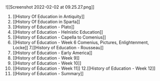 

![[Screenshot 2022-02-02 at 09.25.27.png]]

1. [[History Of Education in Antiquity]]
2. [[History Of Education in Sparta]]
3. [[History of Education - Plato]]
4. [[History of Education - Helnistic Education]]
5. [[History of Education - Capella to Comenius]]
6. [[History of Education - Week 6 Comenius, Pictures, Enlightenment, Locke]]
7.[[History of Education - Rousseau]]
8. [[History of Education - Early America]]
9. [[History of Education - Week 9]]
10. [[History of Education - Week 10]]
11. [[History of Education - Week 11]]
12.[[History of Education - Week 12]]
13. [[History of Education - Summary]]
